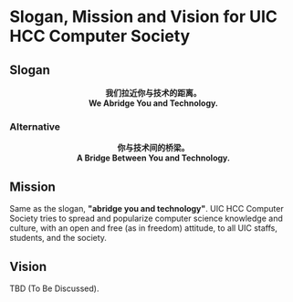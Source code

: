 # Slogan, Mission and Vision for UIC HCC Computer Society

## Slogan

<center>
  <h4 style="margin:0">我们拉近你与技术的距离。</h4>
  <h4 style="margin:0">We Abridge You and Technology.</h4>
</center>

### Alternative

<center>
  <h4 style="margin:0">你与技术间的桥梁。</h4>
  <h4 style="margin:0">A Bridge Between You and Technology.</h4>
</center>

## Mission

Same as the slogan, **"abridge you and technology"**. UIC HCC Computer Society tries to spread and popularize computer science knowledge and culture, with an open and free (as in freedom) attitude, to all UIC staffs, students, and the society.

## Vision

TBD (To Be Discussed).
